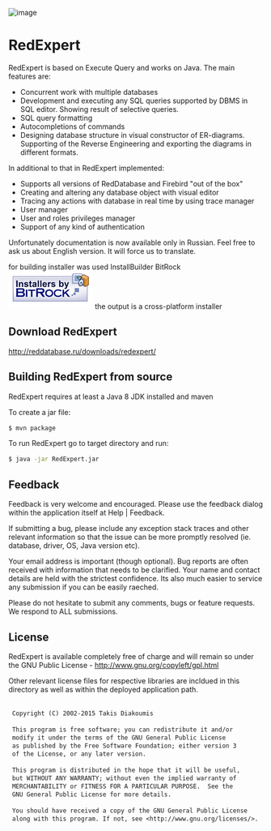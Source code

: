 ![image](red_expert.png)

RedExpert 
============


RedExpert is based on Execute Query and works on Java. The main features are:

* Concurrent work with multiple databases
* Development and executing any SQL queries supported by DBMS in SQL editor. Showing result of selective queries.
* SQL query formatting
* Autocompletions of commands
* Designing database structure in visual constructor of ER-diagrams. Supporting of the Reverse Engineering and exporting the diagrams in different formats.

In additional to that in RedExpert implemented:

* Supports all versions of RedDatabase and Firebird "out of the box"
* Creating and altering any database object with visual editor
* Tracing any actions with database in real time by using trace manager
* User manager
* User and roles privileges manager
* Support of any kind of authentication

Unfortunately documentation is now available only in Russian. Feel free to ask us about English version. It will force us to translate.

for building installer was used InstallBuilder BitRock ![image](installer/logos/installersby_tiny.png) the output is a cross-platform installer
## Download RedExpert

http://reddatabase.ru/downloads/redexpert/


## Building RedExpert from source

RedExpert requires at least a Java 8 JDK installed and maven

To create a jar file:

```sh
$ mvn package
```

To run RedExpert go to target directory and run:

```sh
$ java -jar RedExpert.jar
```

## Feedback

Feedback is very welcome and encouraged. Please use  the feedback dialog within the application
itself at Help | Feedback. 

If submitting a bug, please include any exception stack traces and other 
relevant information so that the issue can be more promptly resolved (ie. 
database, driver, OS, Java version etc).

Your email address is important (though optional). Bug reports are often 
received with information that needs to be clarified. Your name and contact 
details are held with the strictest confidence. Its also much easier to service
any submission if you can be easily raeched.

Please do not hesitate to submit any comments, bugs or feature requests. We
respond to ALL submissions.

## License

RedExpert is available completely free of charge and will remain so under 
the GNU Public License - http://www.gnu.org/copyleft/gpl.html

Other relevant license files for respective libraries are incldued in this 
directory as well as within the deployed application path. 

```

 Copyright (C) 2002-2015 Takis Diakoumis

 This program is free software; you can redistribute it and/or
 modify it under the terms of the GNU General Public License
 as published by the Free Software Foundation; either version 3
 of the License, or any later version.

 This program is distributed in the hope that it will be useful,
 but WITHOUT ANY WARRANTY; without even the implied warranty of
 MERCHANTABILITY or FITNESS FOR A PARTICULAR PURPOSE.  See the
 GNU General Public License for more details.

 You should have received a copy of the GNU General Public License
 along with this program. If not, see <http://www.gnu.org/licenses/>.

```
